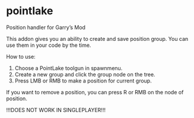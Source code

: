 # pointlake
Position handler for Garry’s Mod

This addon gives you an ability to create and save position group. You can use them in your code by the time.

How to use:
1. Choose a PointLake toolgun in spawnmenu.
2. Create a new group and click the group node on the tree.
3. Press LMB or RMB to make a position for current group.

If you want to remove a position, you can press R or RMB on the node of position.

!!!DOES NOT WORK IN SINGLEPLAYER!!!
